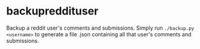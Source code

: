 backupreddituser
================

Backup a reddit user's comments and submissions. Simply run `./backup.py <username>` to generate a file <username>.json
containing all that user's comments and submissions.
